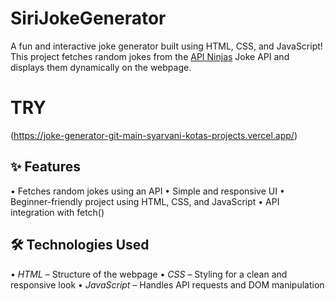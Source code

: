 # SiriJokeGenerator
A fun and interactive joke generator built using HTML, CSS, and JavaScript! This project fetches random jokes from the [API Ninjas](https://api-ninjas.com/) Joke API and displays them dynamically on the webpage.

# TRY
(https://joke-generator-git-main-syarvani-kotas-projects.vercel.app/)

## ✨ Features
•⁠  ⁠Fetches random jokes using an API
•⁠  ⁠Simple and responsive UI
•⁠  ⁠Beginner-friendly project using HTML, CSS, and JavaScript
•⁠  ⁠API integration with fetch()

## 🛠️ Technologies Used
•⁠  ⁠*HTML* – Structure of the webpage
•⁠  ⁠*CSS* – Styling for a clean and responsive look
•⁠  ⁠*JavaScript* – Handles API requests and DOM manipulation
